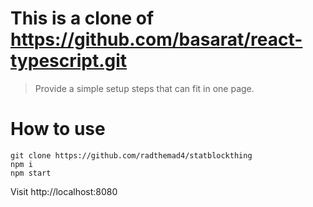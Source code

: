 # This is a clone of https://github.com/basarat/react-typescript.git
> Provide a simple setup steps that can fit in one page.

# How to use 

```
git clone https://github.com/radthemad4/statblockthing
npm i
npm start
```
Visit http://localhost:8080
